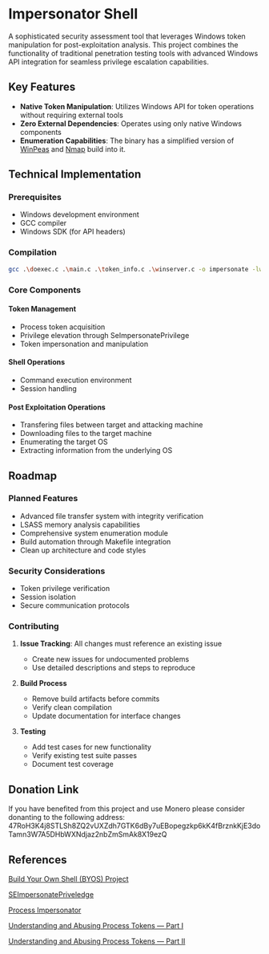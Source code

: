 # Impersonator Shell

A sophisticated security assessment tool that leverages Windows token manipulation for post-exploitation analysis. This project combines the functionality of traditional penetration testing tools with advanced Windows API integration for seamless privilege escalation capabilities.

## Key Features

- **Native Token Manipulation**: Utilizes Windows API for token operations without requiring external tools
- **Zero External Dependencies**: Operates using only native Windows components
- **Enumeration Capabilities**: The binary has a simplified version of [WinPeas](https://github.com/peass-ng/PEASS-ng/tree/master/winPEAS) and [Nmap](https://github.com/nmap/nmap) build into it.

## Technical Implementation

### Prerequisites

- Windows development environment
- GCC compiler
- Windows SDK (for API headers)

### Compilation

```bash
gcc .\doexec.c .\main.c .\token_info.c .\winserver.c -o impersonate -lws2_32 %windir%\system32\advapi32.dll
```

### Core Components

#### Token Management

- Process token acquisition
- Privilege elevation through SeImpersonatePrivilege
- Token impersonation and manipulation

#### Shell Operations

- Command execution environment
- Session handling

#### Post Exploitation Operations

- Transfering files between target and attacking machine
- Downloading files to the target machine
- Enumerating the target OS
- Extracting information from the underlying OS


## Roadmap

### Planned Features

- Advanced file transfer system with integrity verification
- LSASS memory analysis capabilities
- Comprehensive system enumeration module
- Build automation through Makefile integration
- Clean up architecture and code styles

### Security Considerations

- Token privilege verification
- Session isolation
- Secure communication protocols

### Contributing

1. **Issue Tracking**: All changes must reference an existing issue
   - Create new issues for undocumented problems
   - Use detailed descriptions and steps to reproduce

2. **Build Process**
   - Remove build artifacts before commits
   - Verify clean compilation
   - Update documentation for interface changes

3. **Testing**
   - Add test cases for new functionality
   - Verify existing test suite passes
   - Document test coverage

## Donation Link

If you have benefited from this project and use Monero please consider donanting to the following address:
47RoH3K4j8STLSh8ZQ2vUXZdh7GTK6dBy7uEBopegzkp6kK4fBrznkKjE3doTamn3W7A5DHbWXNdjaz2nbZmSmAk8X19ezQ

## References

[Build Your Own Shell (BYOS) Project](https://github.com/AleksaZatezalo/BYOS)

[SEImpersonatePriveledge](https://learn.microsoft.com/en-us/answers/questions/1087721/how-to-disable-seimpersonate-privilege-for-a-user)

[Process Impersonator](https://github.com/AleksaZatezalo/ProcessImpersonator)

[Understanding and Abusing Process Tokens — Part I](https://securitytimes.medium.com/understanding-and-abusing-process-tokens-part-i-ee51671f2cfa)

[Understanding and Abusing Process Tokens — Part II](https://securitytimes.medium.com/understanding-and-abusing-access-tokens-part-ii-b9069f432962)
